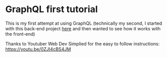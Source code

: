 # GraphQL first tutorial

This is my first attempt at using GraphQL (technically my second, I started with this back-end project <a href="https://youtu.be/ZQL7tL2S0oQ">here</a> and then wanted to see how it works with the front-end)

Thanks to Youtuber Web Dev Simplied for the easy to follow instructions: https://youtu.be/0ZJI4cBS4JM
